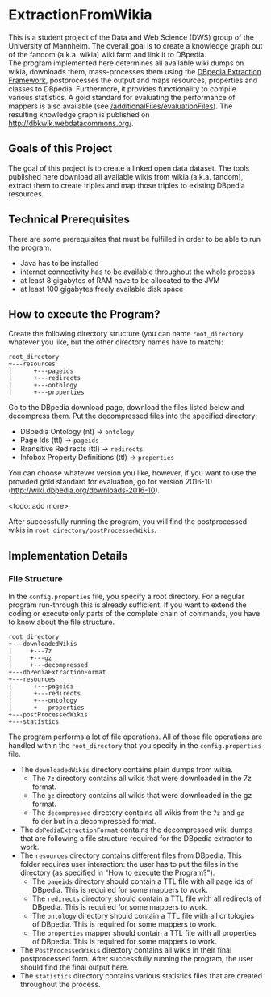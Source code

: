# ExtractionFromWikia
This is a student project of the Data and Web Science (DWS) group of the University of Mannheim. The overall goal is to create a knowledge graph out of the fandom (a.k.a. wikia) wiki farm and link it to DBpedia.<br/>
The program implemented here determines all available wiki dumps on wikia, downloads them, mass-processes them using the <a href="https://github.com/dbpedia/extraction-framework">DBpedia Extraction Framework</a>, postprocesses the output and maps resources, properties and classes to DBpedia. Furthermore, it provides functionality to compile various statistics. A gold standard for evaluating the performance of mappers is also available (see <a href="https://github.com/WikiaTeamProject/ExtractionFromWikia/tree/master/additionalFiles/evaluationFiles">/additionalFiles/evaluationFiles</a>). The resulting knowledge graph is published on <a href="http://dbkwik.webdatacommons.org/">http://dbkwik.webdatacommons.org/</a>.

## Goals of this Project
The goal of this project is to create a linked open data dataset.
The tools published here download all available wikis from wikia (a.k.a. fandom), extract them to create triples and map those triples to existing DBpedia resources. 

## Technical Prerequisites
There are some prerequisites that must be fulfilled in order to be able to run the program.
- Java has to be installed
- internet connectivity has to be available throughout the whole process 
- at least 8 gigabytes of RAM have to be allocated to the JVM
- at least 100 gigabytes freely available disk space

## How to execute the Program?
Create the following directory structure (you can name `root_directory` whatever you like, but the other directory names have to match):
```
root_directory
+---resources
|      +---pageids
|      +---redirects
|      +---ontology
|      +---properties
```

Go to the DBpedia download page, download the files listed below and decompress them. Put the decompressed files into the specified directory:
- DBpedia Ontology (nt) → `ontology`
- Page Ids (ttl) → `pageids`
- Rransitive Redirects (ttl) → `redirects`
- Infobox Property Definitions (ttl) → `properties`

You can choose whatever version you like, however, if you want to use the provided gold standard for evaluation, go for version 2016-10 (http://wiki.dbpedia.org/downloads-2016-10).

<todo: add more>

After successfully running the program, you will find the postprocessed wikis in `root_directory/postProcessedWikis`.


## Implementation Details

### File Structure
In the `config.properties` file, you specify a root directory. For a regular program run-through this is already sufficient. If you want to extend the coding or execute only parts of the complete chain of commands, you have to know about the file structure.

```
root_directory
+---downloadedWikis
|     +---7z
|     +---gz
|     +---decompressed
+---dbPediaExtractionFormat
+---resources
|      +---pageids
|      +---redirects
|      +---ontology
|      +---properties
+---postProcessedWikis
+---statistics
```

The program performs a lot of file operations. All of those file operations are handled within the `root_directory` that you specify in the `config.properties` file.
- The `downloadedWikis` directory contains plain dumps from wikia.
     - The `7z` directory contains all wikis that were downloaded in the 7z format.
     - The `gz` directory contains all wikis that were downloaded in the gz format.
     - The `decompressed` directory contains all wikis from the `7z` and `gz` folder but in a decompressed format.
- The `dbPediaExtractionFormat` contains the decompressed wiki dumps that are following a file structure required for the DBpedia extractor to work.
- The `resources` directory contains different files from DBpedia. This folder requires user interaction: the user has to put the files in the directory (as specified in "How to execute the Program?").
   - The `pageids` directory should contain a TTL file with all page ids of DBpedia. This is required for some mappers to work.
   - The `redirects` directory should contain a TTL file with all redirects of DBpedia. This is required for some mappers to work.
   - The `ontology` directory should contain a TTL file with all ontologies of DBpedia. This is required for some mappers to work.
   - The `properties` mapper should contain a TTL file with all properties of DBpedia. This is required for some mappers to work.
- The `PostProcessedWikis` directory contains all wikis in their final postprocessed form. After successfully running the program, the user should find the final output here. 
- The `statistics` directory contains various statistics files that are created throughout the process.
